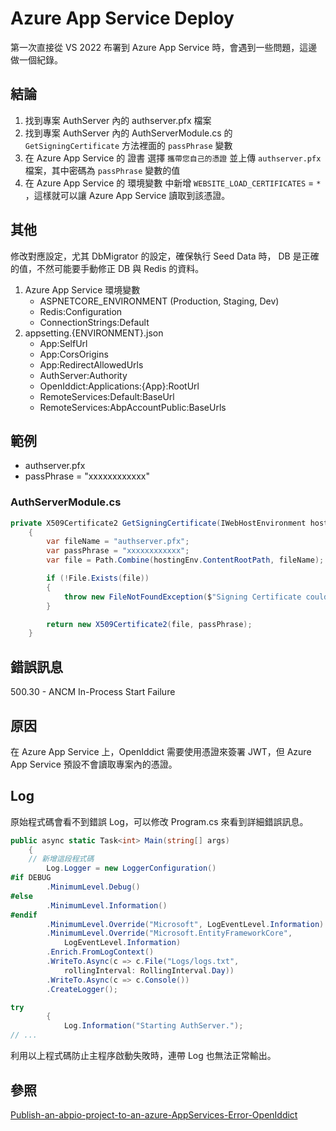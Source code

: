 # Azure App Service Deploy

第一次直接從 VS 2022 布署到 Azure App Service 時，會遇到一些問題，這邊做一個紀錄。

## 結論
1. 找到專案 AuthServer 內的 authserver.pfx 檔案
2. 找到專案 AuthServer 內的 AuthServerModule.cs 的 `GetSigningCertificate` 方法裡面的 `passPhrase` 變數
3. 在 Azure App Service 的 證書 選擇 `攜帶您自己的憑證` 並上傳 `authserver.pfx` 檔案，其中密碼為 `passPhrase` 變數的值
4. 在 Azure App Service 的 環境變數 中新增 `WEBSITE_LOAD_CERTIFICATES` = `*` ，這樣就可以讓 Azure App Service 讀取到該憑證。

## 其他
修改對應設定，尤其 DbMigrator 的設定，確保執行 Seed Data 時， DB 是正確的值，不然可能要手動修正 DB 與 Redis 的資料。

1. Azure App Service 環境變數
    - ASPNETCORE_ENVIRONMENT (Production, Staging, Dev)
    - Redis:Configuration
    - ConnectionStrings:Default
2. appsetting.{ENVIRONMENT}.json
   - App:SelfUrl
   - App:CorsOrigins
   - App:RedirectAllowedUrls
   - AuthServer:Authority
   - OpenIddict:Applications:{App}:RootUrl
   - RemoteServices:Default:BaseUrl
   - RemoteServices:AbpAccountPublic:BaseUrls

## 範例
- authserver.pfx
- passPhrase = "xxxxxxxxxxxx"

### AuthServerModule.cs
```C#
private X509Certificate2 GetSigningCertificate(IWebHostEnvironment hostingEnv)
    {
        var fileName = "authserver.pfx";
        var passPhrase = "xxxxxxxxxxxx";
        var file = Path.Combine(hostingEnv.ContentRootPath, fileName);

        if (!File.Exists(file))
        {
            throw new FileNotFoundException($"Signing Certificate couldn't found: {file}");
        }

        return new X509Certificate2(file, passPhrase);
    }
```

## 錯誤訊息
500.30 - ANCM In-Process Start Failure

## 原因
在 Azure App Service 上，OpenIddict 需要使用憑證來簽署 JWT，但 Azure App Service 預設不會讀取專案內的憑證。

## Log
原始程式碼會看不到錯誤 Log，可以修改 Program.cs 來看到詳細錯誤訊息。

```C#
public async static Task<int> Main(string[] args)
    {
    // 新增這段程式碼
        Log.Logger = new LoggerConfiguration()
#if DEBUG
        .MinimumLevel.Debug()
#else
        .MinimumLevel.Information()
#endif
        .MinimumLevel.Override("Microsoft", LogEventLevel.Information)
        .MinimumLevel.Override("Microsoft.EntityFrameworkCore", 
            LogEventLevel.Information)
        .Enrich.FromLogContext()
        .WriteTo.Async(c => c.File("Logs/logs.txt", 
            rollingInterval: RollingInterval.Day))
        .WriteTo.Async(c => c.Console())
        .CreateLogger();

try
        {
            Log.Information("Starting AuthServer.");
// ...
```

利用以上程式碼防止主程序啟動失敗時，連帶 Log 也無法正常輸出。

## 參照
[Publish-an-abpio-project-to-an-azure-AppServices-Error-OpenIddict](https://abp.io/support/questions/5595/Publish-an-abpio-project-to-an-azure-AppServices-Error-OpenIddict)
